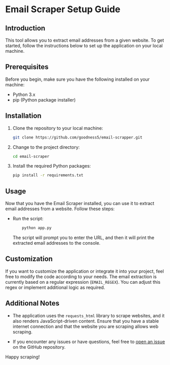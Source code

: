 # Email Scraper Setup Guide

## Introduction

This tool allows you to extract email addresses from a given website. To get started, follow the instructions below to set up the application on your local machine.

## Prerequisites

Before you begin, make sure you have the following installed on your machine:

- Python 3.x
- pip (Python package installer)

## Installation

1. Clone the repository to your local machine:

    ```bash
    git clone https://github.com/goodness5/email-scrapper.git
    ```

2. Change to the project directory:

    ```bash
    cd email-scraper
    ```

3. Install the required Python packages:

    ```bash
    pip install -r requirements.txt
    ```

## Usage

Now that you have the Email Scraper installed, you can use it to extract email addresses from a website. Follow these steps:


- Run the script:

    ```bash
        python app.py
    ```

   The script will prompt you to enter the URL, and then it will print the extracted email addresses to the console.

## Customization

If you want to customize the application or integrate it into your project, feel free to modify the code according to your needs. The email extraction is currently based on a regular expression (`EMAIL_REGEX`). You can adjust this regex or implement additional logic as required.

## Additional Notes

- The application uses the `requests_html` library to scrape websites, and it also renders JavaScript-driven content. Ensure that you have a stable internet connection and that the website you are scraping allows web scraping.

- If you encounter any issues or have questions, feel free to [open an issue](https://github.com/goodness5/email-scraper/issues) on the GitHub repository.

Happy scraping!